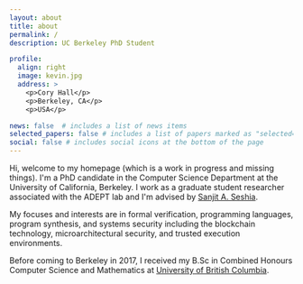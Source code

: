 ```yaml
---
layout: about
title: about
permalink: /
description: UC Berkeley PhD Student

profile:
  align: right
  image: kevin.jpg
  address: >
    <p>Cory Hall</p>
    <p>Berkeley, CA</p>
    <p>USA</p>

news: false  # includes a list of news items
selected_papers: false # includes a list of papers marked as "selected={true}"
social: false # includes social icons at the bottom of the page
---
```


Hi, welcome to my homepage (which is a work in progress and missing things). I'm a PhD candidate in the Computer Science Department at the University of California, Berkeley. I work as a graduate student researcher associated with the ADEPT lab and I'm advised by [Sanjit A. Seshia](http://people.eecs.berkeley.edu/~sseshia/).

My focuses and interests are in formal verification, programming languages, program synthesis, and systems security including the blockchain technology, microarchitectural security, and trusted execution environments.

Before coming to Berkeley in 2017, I received my B.Sc in Combined Honours Computer Science and Mathematics at [University of British Columbia](https://www.ubc.ca/).
